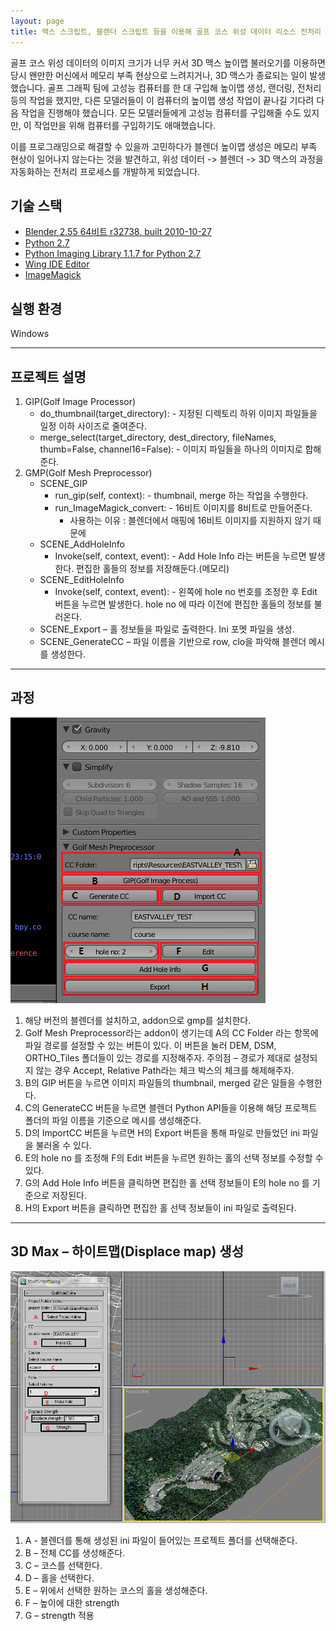 ```yaml
---
layout: page
title: 맥스 스크립트, 블렌더 스크립트 등을 이용해 골프 코스 위성 데이터 리소스 전처리 프로세스 개발
---
```


골프 코스 위성 데이터의 이미지 크기가 너무 커서 3D 맥스 높이맵 불러오기를 이용하면 당시 왠만한 머신에서 메모리 부족 현상으로 느려지거나, 3D 맥스가 종료되는 일이 발생했습니다. 골프 그래픽 팀에 고성능 컴퓨터를 한 대 구입해 높이맵 생성, 랜더링, 전처리 등의 작업을 했지만, 다른 모델러들이 이 컴퓨터의 높이맵 생성 작업이 끝나길 기다려 다음 작업을 진행해야 했습니다. 모든 모델러들에게 고성능 컴퓨터를 구입해줄 수도 있지만, 이 작업만을 위해 컴퓨터를 구입하기도 애매했습니다. 

이를 프로그래밍으로 해결할 수 있을까 고민하다가 블렌더 높이맵 생성은 메모리 부족 현상이 일어나지 않는다는 것을 발견하고, 위성 데이터 -> 블렌더 -> 3D 맥스의 과정을 자동화하는 전처리 프로세스를 개발하게 되었습니다.  

## 기술 스택
* [Blender 2.55 64비트 r32738. built 2010-10-27](http://www.blender.org/download/get-blender/)
* [Python 2.7](http://python.org/download/)
* [Python Imaging Library 1.1.7 for Python 2.7](http://effbot.org/downloads/PIL-1.1.7.win32-py2.7.exe)
* [Wing IDE Editor](http://www.wingware.com/downloads/wingide)
* [ImageMagick](http://www.imagemagick.org/script/install-source.php#windows)

## 실행 환경
Windows  

---

## 프로젝트 설명
1. GIP(Golf Image Processor)
    * do_thumbnail(target_directory): - 지정된 디렉토리 하위 이미지 파일들을 일정 이하 사이즈로 줄여준다.
    * merge_select(target_directory, dest_directory, fileNames, thumb=False, channel16=False): - 이미지 파일들을 하나의 이미지로 합해준다.
2. GMP(Golf Mesh Preprocessor)
    * SCENE_GIP
        * run_gip(self, context): - thumbnail, merge 하는 작업을 수행한다.
        * run_ImageMagick_convert: - 16비트 이미지를 8비트로 만들어준다.
            * 사용하는 이유 : 블렌더에서 매핑에 16비트 이미지를 지원하지 않기 때문에
    * SCENE_AddHoleInfo
        * Invoke(self, context, event): - Add Hole Info 라는 버튼을 누르면 발생한다. 편집한 홀들의 정보를 저장해둔다.(메모리)
    * SCENE_EditHoleInfo
        * Invoke(self, context, event): - 왼쪽에 hole no 번호를 조정한 후 Edit 버튼을 누르면 발생한다. hole no 에 따라 이전에 편집한 홀들의 정보를 불러온다.
    * SCENE_Export – 홀 정보들을 파일로 출력한다. Ini 포멧 파일을 생성.
    * SCENE_GenerateCC – 파일 이름을 기반으로 row, clo을 파악해 블렌더 메시를 생성한다.

---

## 과정

![image](/assets/images/games/max_heightmap/gmp_look.png)

1. 해당 버전의 블렌더를 설치하고, addon으로 gmp를 설치한다.
2. Golf Mesh Preprocessor라는 addon이 생기는데 A의 CC Folder 라는 항목에 파일 경로를 설정할 수 있는 버튼이 있다. 이 버튼을 눌러 DEM, DSM, ORTHO_Tiles 폴더들이 있는 경로를 지정해주자. 주의점 – 경로가 제대로 설정되지 않는 경우 Accept, Relative Path라는 체크 박스의 체크를 해제해주자.
3. B의 GIP 버튼을 누르면 이미지 파일들의 thumbnail, merged 같은 일들을 수행한다.
4. C의 GenerateCC 버튼을 누르면 블렌더 Python API들을 이용해 해당 프로젝트 폴더의 파일 이름을 기준으로 메시를 생성해준다.
5. D의 ImportCC 버튼을 누르면 H의 Export 버튼을 통해 파일로 만들었던 ini 파일을 불러올 수 있다.
6. E의 hole no 를 조정해 F의 Edit 버튼을 누르면 원하는 홀의 선택 정보를 수정할 수 있다.
7. G의 Add Hole Info 버튼을 클릭하면 편집한 홀 선택 정보들이 E의 hole no 를 기준으로 저장된다.
8. H의 Export 버튼을 클릭하면 편집한 홀 선택 정보들이 ini 파일로 출력된다.

---

## 3D Max – 하이트맵(Displace map) 생성

![image](/assets/images/games/max_heightmap/GolfHoleEditor.png)

1. A - 블렌더를 통해 생성된 ini 파일이 들어있는 프로젝트 폴더를 선택해준다.
2. B – 전체 CC를 생성해준다.
3. C – 코스를 선택한다.
4. D – 홀을 선택한다.
5. E – 위에서 선택한 원하는 코스의 홀을 생성해준다.
6. F – 높이에 대한 strength
7. G – strength 적용
